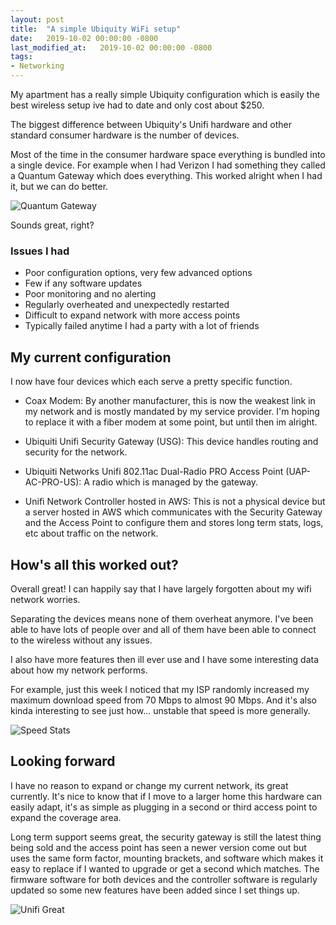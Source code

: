 ```yaml
---
layout: post
title:  "A simple Ubiquity WiFi setup"
date:   2019-10-02 00:00:00 -0800
last_modified_at:   2019-10-02 00:00:00 -0800
tags:
- Networking
---
```


My apartment has a really simple Ubiquity configuration which is easily the best wireless setup ive had to date and only cost about $250.

The biggest difference between Ubiquity's Unifi hardware and other standard consumer hardware is the number of devices. 

Most of the time in the consumer hardware space everything is bundled into a single device. For example when I had Verizon I had something they called a Quantum Gateway which does everything. This worked alright when I had it, but we can do better.

![Quantum Gateway](./assets/ubiquity/quantum-gateway.png)

Sounds great, right?

### Issues I had

* Poor configuration options, very few advanced options
* Few if any software updates
* Poor monitoring and no alerting
* Regularly overheated and unexpectedly restarted
* Difficult to expand network with more access points
* Typically failed anytime I had a party with a lot of friends

## My current configuration

I now have four devices which each serve a pretty specific function.

* Coax Modem: By another manufacturer, this is now the weakest link in my network and is mostly mandated by my service provider. I'm hoping to replace it with a fiber modem at some point, but until then im alright.

* Ubiquiti Unifi Security Gateway (USG): This device handles routing and security for the network.

* Ubiquiti Networks Unifi 802.11ac Dual-Radio PRO Access Point (UAP-AC-PRO-US): A radio which is managed by the gateway.

* Unifi Network Controller hosted in AWS: This is not a physical device but a server hosted in AWS which communicates with the Security Gateway and the Access Point to configure them and stores long term stats, logs, etc about traffic on the network.

## How's all this worked out?

Overall great! I can happily say that I have largely forgotten about my wifi network worries.

Separating the devices means none of them overheat anymore. I've been able to have lots of people over and all of them have been able to connect to the wireless without any issues. 

I also have more features then ill ever use and I have some interesting data about how my network performs. 

For example, just this week I noticed that my ISP randomly increased my maximum download speed from 70 Mbps to almost 90 Mbps. And it's also kinda interesting to see just how... unstable that speed is more generally.

![Speed Stats](./assets/ubiquity/unifi-speed-stats.png)

## Looking forward

I have no reason to expand or change my current network, its great currently. It's nice to know that if I move to a larger home this hardware can easily adapt, it's as simple as plugging in a second or third access point to expand the coverage area.

Long term support seems great, the security gateway is still the latest thing being sold and the access point has seen a newer version come out but uses the same form factor, mounting brackets, and software which makes it easy to replace if I wanted to upgrade or get a second which matches. The firmware software for both devices and the controller software is regularly updated so some new features have been added since I set things up.

![Unifi Great](./assets/ubiquity/unifi-great.png)